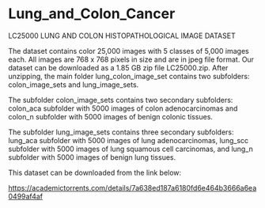 # Lung_and_Colon_Cancer
LC25000 LUNG AND COLON HISTOPATHOLOGICAL IMAGE DATASET

The dataset contains color 25,000 images with 5 classes of 5,000 images each. All images are 768 x 768 pixels in size and are in jpeg file format. Our dataset can be downloaded as a 1.85 GB zip file LC25000.zip. After unzipping, the main folder lung_colon_image_set contains two subfolders: colon_image_sets and lung_image_sets.

The subfolder colon_image_sets contains two secondary subfolders: colon_aca subfolder with 5000 images of colon adenocarcinomas and colon_n subfolder with 5000 images of benign colonic tissues.

The subfolder lung_image_sets contains three secondary subfolders: lung_aca subfolder with 5000 images of lung adenocarcinomas, lung_scc subfolder with 5000 images of lung squamous cell carcinomas, and lung_n subfolder with 5000 images of benign lung tissues.

This dataset can be downloaded from the link below:

https://academictorrents.com/details/7a638ed187a6180fd6e464b3666a6ea0499af4af

